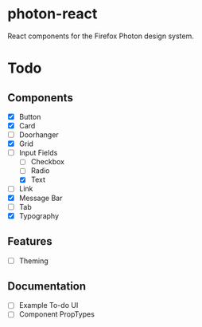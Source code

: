 # photon-react

React components for the Firefox Photon design system.


# Todo

## Components

- [x] Button
- [x] Card
- [ ] Doorhanger
- [x] Grid
- [ ] Input Fields
  - [ ] Checkbox
  - [ ] Radio
  - [x] Text
- [ ] Link
- [x] Message Bar
- [ ] Tab
- [x] Typography

## Features

- [ ] Theming

## Documentation

- [ ] Example To-do UI
- [ ] Component PropTypes
